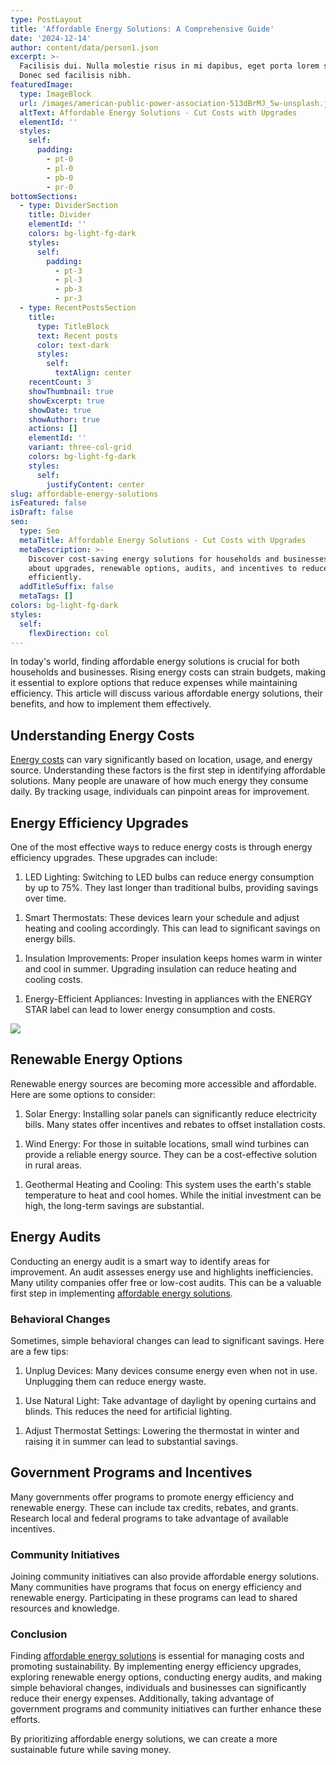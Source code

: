 ```yaml
---
type: PostLayout
title: 'Affordable Energy Solutions: A Comprehensive Guide'
date: '2024-12-14'
author: content/data/person1.json
excerpt: >-
  Facilisis dui. Nulla molestie risus in mi dapibus, eget porta lorem semper.
  Donec sed facilisis nibh.
featuredImage:
  type: ImageBlock
  url: /images/american-public-power-association-513dBrMJ_5w-unsplash.jpg
  altText: Affordable Energy Solutions - Cut Costs with Upgrades
  elementId: ''
  styles:
    self:
      padding:
        - pt-0
        - pl-0
        - pb-0
        - pr-0
bottomSections:
  - type: DividerSection
    title: Divider
    elementId: ''
    colors: bg-light-fg-dark
    styles:
      self:
        padding:
          - pt-3
          - pl-3
          - pb-3
          - pr-3
  - type: RecentPostsSection
    title:
      type: TitleBlock
      text: Recent posts
      color: text-dark
      styles:
        self:
          textAlign: center
    recentCount: 3
    showThumbnail: true
    showExcerpt: true
    showDate: true
    showAuthor: true
    actions: []
    elementId: ''
    variant: three-col-grid
    colors: bg-light-fg-dark
    styles:
      self:
        justifyContent: center
slug: affordable-energy-solutions
isFeatured: false
isDraft: false
seo:
  type: Seo
  metaTitle: Affordable Energy Solutions - Cut Costs with Upgrades
  metaDescription: >-
    Discover cost-saving energy solutions for households and businesses. Learn
    about upgrades, renewable options, audits, and incentives to reduce costs
    efficiently.
  addTitleSuffix: false
  metaTags: []
colors: bg-light-fg-dark
styles:
  self:
    flexDirection: col
---
```

In today's world, finding affordable energy solutions is crucial for both households and businesses. Rising energy costs can strain budgets, making it essential to explore options that reduce expenses while maintaining efficiency. This article will discuss various affordable energy solutions, their benefits, and how to implement them effectively.

## Understanding Energy Costs

[Energy costs](https://termina.io/pricing) can vary significantly based on location, usage, and energy source. Understanding these factors is the first step in identifying affordable solutions. Many people are unaware of how much energy they consume daily. By tracking usage, individuals can pinpoint areas for improvement.

## Energy Efficiency Upgrades

One of the most effective ways to reduce energy costs is through energy efficiency upgrades. These upgrades can include:

1.  LED Lighting: Switching to LED bulbs can reduce energy consumption by up to 75%. They last longer than traditional bulbs, providing savings over time.

<!---->

1.  Smart Thermostats: These devices learn your schedule and adjust heating and cooling accordingly. This can lead to significant savings on energy bills.

<!---->

1.  Insulation Improvements: Proper insulation keeps homes warm in winter and cool in summer. Upgrading insulation can reduce heating and cooling costs.

<!---->

1.  Energy-Efficient Appliances: Investing in appliances with the ENERGY STAR label can lead to lower energy consumption and costs.

![](https://thunderous-treacle-f156bd.netlify.app/images/pexels-gustavo-fring-4254172.jpg)

## Renewable Energy Options

Renewable energy sources are becoming more accessible and affordable. Here are some options to consider:

1.  Solar Energy: Installing solar panels can significantly reduce electricity bills. Many states offer incentives and rebates to offset installation costs.

<!---->

1.  Wind Energy: For those in suitable locations, small wind turbines can provide a reliable energy source. They can be a cost-effective solution in rural areas.

<!---->

1.  Geothermal Heating and Cooling: This system uses the earth's stable temperature to heat and cool homes. While the initial investment can be high, the long-term savings are substantial.

## Energy Audits

Conducting an energy audit is a smart way to identify areas for improvement. An audit assesses energy use and highlights inefficiencies. Many utility companies offer free or low-cost audits. This can be a valuable first step in implementing [affordable energy solutions](https://termina.io/).

### Behavioral Changes

Sometimes, simple behavioral changes can lead to significant savings. Here are a few tips:

1.  Unplug Devices: Many devices consume energy even when not in use. Unplugging them can reduce energy waste.

<!---->

1.  Use Natural Light: Take advantage of daylight by opening curtains and blinds. This reduces the need for artificial lighting.

<!---->

1.  Adjust Thermostat Settings: Lowering the thermostat in winter and raising it in summer can lead to substantial savings.

## Government Programs and Incentives

Many governments offer programs to promote energy efficiency and renewable energy. These can include tax credits, rebates, and grants. Research local and federal programs to take advantage of available incentives.

### Community Initiatives

Joining community initiatives can also provide affordable energy solutions. Many communities have programs that focus on energy efficiency and renewable energy. Participating in these programs can lead to shared resources and knowledge.

### Conclusion

Finding [affordable energy solutions](https://termina.io/pricing) is essential for managing costs and promoting sustainability. By implementing energy efficiency upgrades, exploring renewable energy options, conducting energy audits, and making simple behavioral changes, individuals and businesses can significantly reduce their energy expenses. Additionally, taking advantage of government programs and community initiatives can further enhance these efforts.

By prioritizing affordable energy solutions, we can create a more sustainable future while saving money.
